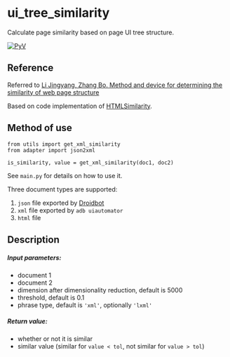 # ui_tree_similarity
Calculate page similarity based on page UI tree structure.

[![PyV](https://img.shields.io/badge/python-3.9-brightgreen.svg)]()

Reference
-----------

Referred to [Li Jingyang, Zhang Bo. Method and device for determining the similarity of web page structure](https://wenku.baidu.com/view/72795fcddf36a32d7375a417866fb84ae55cc3e2?fr=xueshu&_wkts_=1734419226309)

Based on code implementation of [HTMLSimilarity](https://github.com/SPuerBRead/HTMLSimilarity).

Method of use
-----------

```
from utils import get_xml_similarity
from adapter import json2xml

is_similarity, value = get_xml_similarity(doc1, doc2)
```

See `main.py` for details on how to use it.

Three document types are supported:
1. `json` file exported by [Droidbot](https://github.com/honeynet/droidbot)
2. `xml` file exported by `adb uiautomator`
3. `html` file

Description
-----------

##### Input parameters:
* document 1
* document 2
* dimension after dimensionality reduction, default is 5000
* threshold, default is 0.1
* phrase type, default is `'xml'`, optionally `'lxml'`

##### Return value:
* whether or not it is similar
* similar value (similar for `value < tol`, not similar for `value > tol`)